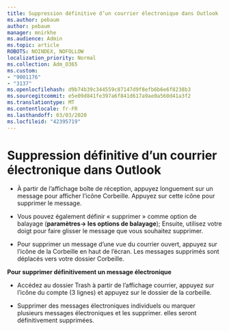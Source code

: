 ```yaml
---
title: Suppression définitive d’un courrier électronique dans Outlook
ms.author: pebaum
author: pebaum
manager: mnirkhe
ms.audience: Admin
ms.topic: article
ROBOTS: NOINDEX, NOFOLLOW
localization_priority: Normal
ms.collection: Adm_O365
ms.custom:
- "9001176"
- "3137"
ms.openlocfilehash: d9b74b39c344559c87147d9f8efb6b6e6f8238b3
ms.sourcegitcommit: e5e09d841fe397a6f841d617a9ae0a560d41a3f2
ms.translationtype: MT
ms.contentlocale: fr-FR
ms.lasthandoff: 03/03/2020
ms.locfileid: "42395719"
---
```

# <a name="permanently-delete-an-email-in-outlook"></a>Suppression définitive d’un courrier électronique dans Outlook

- À partir de l’affichage boîte de réception, appuyez longuement sur un message pour afficher l’icône Corbeille. Appuyez sur cette icône pour supprimer le message.

- Vous pouvez également définir « supprimer » comme option de balayage (**paramètres-> les options de balayage**); Ensuite, utilisez votre doigt pour faire glisser le message que vous souhaitez supprimer. 

- Pour supprimer un message d’une vue du courrier ouvert, appuyez sur l’icône de la Corbeille en haut de l’écran. Les messages supprimés sont déplacés vers votre dossier Corbeille. 

**Pour supprimer définitivement un message électronique**

- Accédez au dossier Trash à partir de l’affichage courrier, appuyez sur l’icône du compte (3 lignes) et appuyez sur le dossier de la corbeille.

- Supprimer des messages électroniques individuels ou marquer plusieurs messages électroniques et les supprimer. elles seront définitivement supprimées.